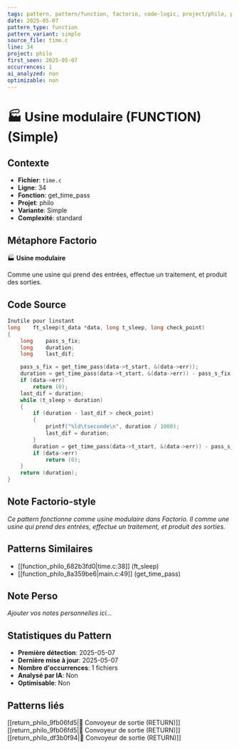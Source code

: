 ```yaml
---
tags: pattern, pattern/function, factorio, code-logic, project/philo, pattern/variant/simple
date: 2025-05-07
pattern_type: function
pattern_variant: simple
source_file: time.c
line: 34
project: philo
first_seen: 2025-05-07
occurrences: 1
ai_analyzed: non
optimizable: non
---
```


# 🏭 Usine modulaire (FUNCTION) (Simple)

## Contexte
- **Fichier**: `time.c`
- **Ligne**: 34
- **Fonction**: get_time_pass
- **Projet**: philo
- **Variante**: Simple
- **Complexité**: standard

## Métaphore Factorio
🏭 **Usine modulaire**

Comme une usine qui prend des entrées, effectue un traitement, et produit des sorties.

## Code Source
```c
Inutile pour linstant
long	ft_sleep(t_data *data, long t_sleep, long check_point)
{
	long	pass_s_fix;
	long	duration;
	long	last_dif;

	pass_s_fix = get_time_pass(data->t_start, &(data->err));
	duration = get_time_pass(data->t_start, &(data->err)) - pass_s_fix;
	if (data->err)
		return (0);
	last_dif = duration;
	while (t_sleep > duration)
	{
		if (duration - last_dif > check_point)
		{
			printf("%ld\tseconde\n", duration / 1000);
			last_dif = duration;
		}
		duration = get_time_pass(data->t_start, &(data->err)) - pass_s_fix;
		if (data->err)
			return (0);
	}
	return (duration);
}
```

## Note Factorio-style
*Ce pattern fonctionne comme usine modulaire dans Factorio. Il comme une usine qui prend des entrées, effectue un traitement, et produit des sorties.*

## Patterns Similaires
- [[function_philo_682b3fd0|time.c:38]] (ft_sleep)
- [[function_philo_8a359be6|main.c:49]] (get_time_pass)

## Note Perso
*Ajouter vos notes personnelles ici...*

## Statistiques du Pattern
- **Première détection**: 2025-05-07
- **Dernière mise à jour**: 2025-05-07
- **Nombre d'occurrences**: 1 fichiers
- **Analysé par IA**: Non
- **Optimisable**: Non

## Patterns liés
[[return_philo_9fb06fd5|🚚 Convoyeur de sortie (RETURN)]]
[[return_philo_9fb06fd5|🚚 Convoyeur de sortie (RETURN)]]
[[return_philo_df3b0f94|🚚 Convoyeur de sortie (RETURN)]]
